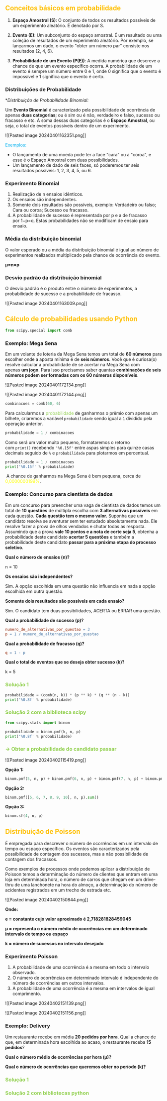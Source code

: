 
## <span style="color:#ffc000">Conceitos básicos em probabilidade</span> 

1. **Espaço Amostral (S)**: O conjunto de todos os resultados possíveis de um experimento aleatório. É denotado por S.
    
2. **Evento (E)**: Um subconjunto do espaço amostral. É um resultado ou uma coleção de resultados de um experimento aleatório. Por exemplo, se lançarmos um dado, o evento "obter um número par" consiste nos resultados {2, 4, 6}.
    
3. **Probabilidade de um Evento (P(E))**: A medida numérica que descreve a chance de que um evento específico ocorra. A probabilidade de um evento é sempre um número entre 0 e 1, onde 0 significa que o evento é impossível e 1 significa que o evento é certo.

### Distribuições de Probabilidade

**Distribuição de Probabilidade Binomial:*

Um **Evento Binomial** é caracterizado pela possibilidade de ocorrência de apenas **duas categorias**; ou é sim ou é não, verdadeiro e falso, sucesso ou fracasso e etc. A soma dessas duas categorias é o **Espaço Amostral**, ou seja, o total de eventos possíveis dentro de um experimento.

![[Pasted image 20240401162351.png]]

<span style="color:#00b0f0">Exemplos: </span>

- O lançamento de uma moeda pode ter a face "cara" ou a "coroa", e esse é o Espaço Amostral com duas possibilidades.
- Um lançamento de dado de seis faces, só poderemos ter seis resultados possíveis: 1, 2, 3, 4, 5, ou 6.

### Experimento Binomial

1. Realização de n ensaios idênticos.
2. Os ensaios são independentes.
3. Somente dois resultados são possíveis, exemplo: Verdadeiro ou falso; Cara ou coroa; Sucesso ou fracasso.
4. A probabilidade de sucesso é representada por p e a de fracasso por 1−p=q. Estas probabilidades não se modificam de ensaio para ensaio.

### Média da distribuição binomial

O valor esperado ou a média da distribuição binomial é igual ao número de experimentos realizados multiplicado pela chance de ocorrência do evento.

**μ=n×p**

### Desvio padrão da distribuição binomial

O desvio padrão é o produto entre o número de experimentos, a probabilidade de sucesso e a probabilidade de fracasso.

![[Pasted image 20240401163009.png]]

## <span style="color:#ffc000"></span> <span style="color:#ffc000">Cálculo de probabilidades usando Python</span>

```python
from scipy.special import comb
```

### Exemplo: Mega Sena

Em um volante de loteria da Mega Sena temos um total de **60 números** para escolher onde a aposta mínima é de **seis números**. Você que é curiosa(o) resolve calcular a probabilidade de se acertar na Mega Sena com apenas **um jogo**. Para isso precisamos saber quantas **combinações de seis números podem ser formadas com os 60 números disponíveis**.

![[Pasted image 20240401172134.png]]

![[Pasted image 20240401172144.png]]

```python
combinacoes = comb(60, 6)
```

Para calcularmos a <span style="color:#92d050">probabilidade</span> de ganharmos o prêmio com apenas um bilhete, criaremos a variável `probabilidade` sendo igual a `1` dividido pela operação anterior.

```python
probabilidade = 1 / combinacoes
```

Como será um valor muito pequeno, formataremos o retorno com `print()` recebendo `'%0.15f'` entre aspas simples para quinze casas decimais seguido de `%` e `probabilidade` para plotarmos em percentual.

```python
probabilidade = 1 / combinacoes
print('%0.15f' % probabilidade)
```

 A chance de ganharmos na Mega Sena é bem pequena, cerca de<span style="color:#ffff00"> 0,0000000199%</span>.
 
### Exemplo: Concurso para cientista de dados

Em um concurso para preencher uma vaga de cientista de dados temos um total de **10 questões** de múltipla escolha com **3 alternativas possíveis** em cada questão. **Cada questão tem o mesmo valor.** Suponha que um candidato resolva se aventurar sem ter estudado absolutamente nada. Ele resolve fazer a prova de olhos vendados e chutar todas as resposta. Assumindo que a prova **vale 10 pontos e a nota de corte seja 5**, obtenha a probabilidade deste candidato **acertar 5 questões** e também a probabilidade deste candidato **passar para a próxima etapa do processo seletivo**.

 **Qual o número de ensaios (n)?**

n = 10

**Os ensaios são independentes?**

 Sim. A opção escolhida em uma questão não influencia em nada a opção escolhida em outra questão.
 
**Somente dois resultados são possíveis em cada ensaio?**

Sim. O candidato tem duas possibilidades, ACERTA ou ERRAR uma questão.

**Qual a probabilidade de sucesso (p)?**

```makefile
numero_de_alternativas_por_questao = 3
p = 1 / numero_de_alternativas_por_questao
```

**Qual a probabilidade de fracasso (q)?**

```makefile
q = 1 - p
```

**Qual o total de eventos que se deseja obter sucesso (k)?**

k = 5

### <span style="color:#92d050">Solução 1</span> 

```python
probabilidade = (comb(n, k)) * (p ** k) * (q ** (n - k))
print('%0.8f' % probabilidade)
```

### <span style="color:#92d050">Solução 2 com a biblioteca scipy</span>

```python
from scipy.stats import binom
```

```python
probabilidade = binom.pmf(k, n, p)
print('%0.8f' % probabilidade)
```

### <span style="color:#92d050">-> Obter a probabilidade do candidato passar</span> 

![[Pasted image 20240402115419.png]]

**Opção 1:**

```python
binom.pmf(5, n, p) + binom.pmf(6, n, p) + binom.pmf(7, n, p) + binom.pmf(8, n, p) + binom.pmf(9, n, p) + binom.pmf(10, n, p)
```

**Opção 2:**

```python
binom.pmf([5, 6, 7, 8, 9, 10], n, p).sum()
```

**Opção 3:**

```python
binom.sf(4, n, p)
```


## <span style="color:#ffc000"></span> <span style="color:#ffc000">Distribuição de Poisson</span>

É empregada para descrever o número de ocorrências em um intervalo de tempo ou espaço específico. Os eventos são caracterizados pela possibilidade de contagem dos sucessos, mas a não possibilidade de contagem dos fracassos.

Como exemplos de processos onde podemos aplicar a distribuição de Poisson temos a determinação do número de clientes que entram em uma loja em determinada hora, o número de carros que chegam em um drive-thru de uma lanchonete na hora do almoço, a determinação do número de acidentes registrados em um trecho de estrada etc.

![[Pasted image 20240402150844.png]]

**Onde:**

**e = constante cujo valor aproximado é 2,718281828459045**

**μ = representa o número médio de ocorrências em um determinado intervalo de tempo ou espaço**

**k = número de sucessos no intervalo desejado**

### Experimento Poisson

1. A probabilidade de uma ocorrência é a mesma em todo o intervalo observado.
2. O número de ocorrências em determinado intervalo é independente do número de ocorrências em outros intervalos.
3. A probabilidade de uma ocorrência é a mesma em intervalos de igual comprimento.

![[Pasted image 20240402151139.png]]

![[Pasted image 20240402151156.png]]

### Exemplo: Delivery

Um restaurante recebe em média **20 pedidos por hora**. Qual a chance de que, em determinada hora escolhida ao acaso, o restaurante receba **15 pedidos**?

**Qual o número médio de ocorrências por hora (μ)?**



**Qual o número de ocorrências que queremos obter no período (k)?**



### <span style="color:#92d050">Solução 1</span> 



### <span style="color:#92d050">Solução 2 com bibliotecas python</span>



